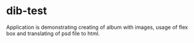 # dib-test
Application is demonstrating creating of album with images, usage of flex box and translating of psd file to html. 

